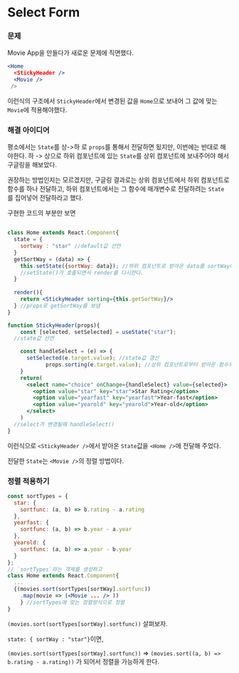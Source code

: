 # Select Form

### 문제

Movie App을 만들다가 새로운 문제에 직면했다.

```jsx
<Home
  <StickyHeader />
  <Movie /> 
 />
```

이런식의 구조에서 `StickyHeader`에서 변경된 값을 `Home`으로 보내어 그 값에 맞는 `Movie`에 적용해야했다.



### 해결 아이디어

평소에서는 `State`를 상->하 로 `props`를 통해서 전달하면 됬지만, 이번에는 반대로 해야한다. 하 -> 상으로 하위 컴포넌트에 있는 `State`를 상위 컴포넌트에 보내주어야 해서 구글링을 해보았다. 

권장하는 방법인지는 모르겠지만, 구글링 결과로는 상위 컴포넌트에서 하위 컴포넌트로 함수를 하나 전달하고, 하위 컴포넌트에서는 그 함수에 매개변수로 전달하려는 `State` 를 집어넣어 전달하라고 했다.

구현한 코드의 부분만 보면

```jsx

class Home extends React.Component{
  state = {
    sortway : "star" //default값 선언
  }
  getSortWay = (data) => {
    this.setState({sortWay: data}); //하위 컴포넌트로 받아온 data를 sortWay에 갱신
    //setState()가 호출되면서 render를 다시한다.
  }
  
  render(){
    return <StickyHeader sorting={this.getSortWay}/>
  } //props로 getSortWay를 보냄
}


```

```jsx
function StickyHeader(props){
    const [selected, setSelected] = useState("star");
  //state값 선언

    const handleSelect = (e) => {
      setSelected(e.target.value); //state값 갱신
			props.sorting(e.target.value); //상위 컴포넌트로부터 받아온 함수의 매개변수로 입력
    }
    return(
      <select name="choice" onChange={handleSelect} value={selected}> 
        <option value="star" key="star">Star Rating</option>
        <option value="yearfast" key="yearfast">Year-fast</option>
        <option value="yearold" key="yearold">Year-old</option>
      </select>
    )
  //select가 변경될때 handleSelect()
}
```



이런식으로 `<StickyHeader />`에서 받아온 `State`값을 `<Home />`에 전달해 주었다.

전달한 `State`는 `<Movie />`의 정렬 방법이다.



### 정렬 적용하기

```jsx
const sortTypes = {
  star: {
    sortfunc: (a, b) => b.rating - a.rating
  },
  yearfast: {
    sortfunc: (a, b) => b.year - a.year 
  },
  yearold: {
    sortfunc: (a, b) => a.year - b.year
  }
};
// `sortTypes`라는 객체를 생성하고
class Home extends React.Component{
  ...
  {(movies.sort(sortTypes[sortWay].sortfunc))
    .map(movie => (<Movie ... /> ))
	} //sortTypes에 맞는 정렬방식으로 정렬
}
```



`(movies.sort(sortTypes[sortWay].sortfunc))`  살펴보자.

`state: { sortWay : "star"}`이면, 

`(movies.sort(sortTypes[sortWay].sortfunc))` => `(movies.sort((a, b) => b.rating - a.rating))` 가 되어서 정렬을 가능하게 한다.

